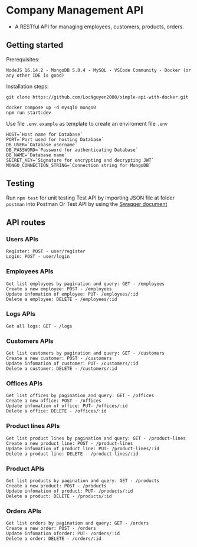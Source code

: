 # Company Management API

- A RESTful API for managing employees, customers, products, orders.

## Getting started

Prerequisites:

```
NodeJS 16.14.2 - MongoDB 5.0.4 - MySQL - VSCode Community - Docker (or any other IDE is good)
```

Installation steps:

```
git clone https://github.com/LocNguyen2000/simple-api-with-docker.git

docker compose up -d mysql0 mongo0
npm run start:dev
```

Use file `.env.example` as template to create an enviroment file `.env`

```
HOST=`Host name for Database`
PORT=`Port used for hosting Database`
DB_USER=`Database username`
DB_PASSWORD=`Password for authenticating Database`
DB_NAME=`Database name`
SECRET_KEY=`Signature for encrypting and decrypting JWT`
MONGO_CONNECTION_STRING=`Connection string for MongoDB`
```

## Testing

Run `npm test` for unit testing
Test API by importing JSON file at folder `postman` into Postman
Or Test API by using the [Swagger document](https://localhost:{PORT}/api-docs)

## API routes

### Users APIs

```
Register: POST - user/register
Login: POST - user/login
```

### Employees APIs

```
Get list employees by pagination and query: GET - /employees
Create a new employee: POST - /employees
Update infomation of employee: PUT- /employees/:id
Delete a employee: DELETE - /employees/:id
```

### Logs APIs

```
Get all logs: GET - /logs
```

### Customers APIs

```
Get list customers by pagination and query: GET - /customers
Create a new customer: POST - /customers
Update infomation of customer: PUT- /customers/:id
Delete a customer: DELETE - /customers/:id
```

### Offices APIs

```
Get list offices by pagination and query: GET - /offices
Create a new office: POST - /offices
Update infomation of office: PUT- /offices/:id
Delete a office: DELETE - /offices/:id
```

### Product lines APIs

```
Get list product lines by pagination and query: GET - /product-lines
Create a new product line: POST - /product-lines
Update infomation of product line: PUT- /product-lines/:id
Delete a product line: DELETE - /product-lines/:id
```

### Product APIs

```
Get list products by pagination and query: GET - /products
Create a new product: POST - /products
Update infomation of product: PUT- /products/:id
Delete a product: DELETE - /products/:id
```

### Orders APIs

```
Get list orders by pagination and query: GET - /orders
Create a new order: POST - /orders
Update infomation oforder: PUT- /orders/:id
Delete a order: DELETE - /orders/:id
```
